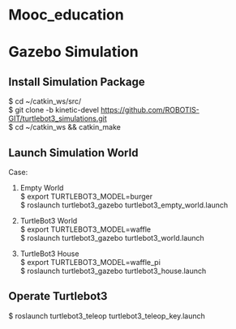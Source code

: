 # Mooc_education

# Gazebo Simulation

## Install Simulation Package
$ cd ~/catkin_ws/src/ <br />
$ git clone -b kinetic-devel https://github.com/ROBOTIS-GIT/turtlebot3_simulations.git <br />
$ cd ~/catkin_ws && catkin_make <br />

## Launch Simulation World
Case: 

1. Empty World <br />
$ export TURTLEBOT3_MODEL=burger <br />
$ roslaunch turtlebot3_gazebo turtlebot3_empty_world.launch <br />

2. TurtleBot3 World <br />
$ export TURTLEBOT3_MODEL=waffle <br />
$ roslaunch turtlebot3_gazebo turtlebot3_world.launch <br />

3. TurtleBot3 House <br />
$ export TURTLEBOT3_MODEL=waffle_pi <br />
$ roslaunch turtlebot3_gazebo turtlebot3_house.launch <br />

## Operate Turtlebot3 
$ roslaunch turtlebot3_teleop turtlebot3_teleop_key.launch <br />
